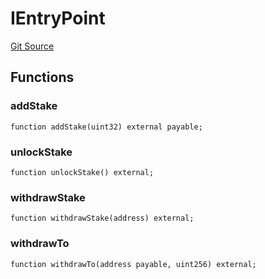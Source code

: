 # IEntryPoint
[Git Source](https://github.com/NaniDAO/accounts/blob/485961b82d85978443ccbce7f93af4f2cad12381/src/paymasters/NEETH.sol)


## Functions
### addStake


```solidity
function addStake(uint32) external payable;
```

### unlockStake


```solidity
function unlockStake() external;
```

### withdrawStake


```solidity
function withdrawStake(address) external;
```

### withdrawTo


```solidity
function withdrawTo(address payable, uint256) external;
```

